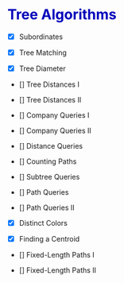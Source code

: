 # <font color=#RRGGBB> Tree Algorithms </font>  

- [X] Subordinates   

- [X] Tree Matching

- [X] Tree Diameter

- [] Tree Distances I

- [] Tree Distances II

- [] Company Queries I

- [] Company Queries II

- [] Distance Queries

- [] Counting Paths

- [] Subtree Queries

- [] Path Queries

- [] Path Queries II

- [X] Distinct Colors

- [X] Finding a Centroid

- [] Fixed-Length Paths I

- [] Fixed-Length Paths II

